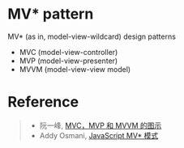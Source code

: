 # MV* pattern
MV* (as in, model-view-wildcard) design patterns

- MVC (model-view-controller)
- MVP (model-view-presenter)
- MVVM (model-view-view model)


# Reference
> - 阮一峰, [MVC，MVP 和 MVVM 的图示](http://www.ruanyifeng.com/blog/2015/02/mvcmvp_mvvm.html)
> - Addy Osmani, [JavaScript MV* 模式](http://www.kancloud.cn/kancloud/learn-js-design-patterns/56454)
